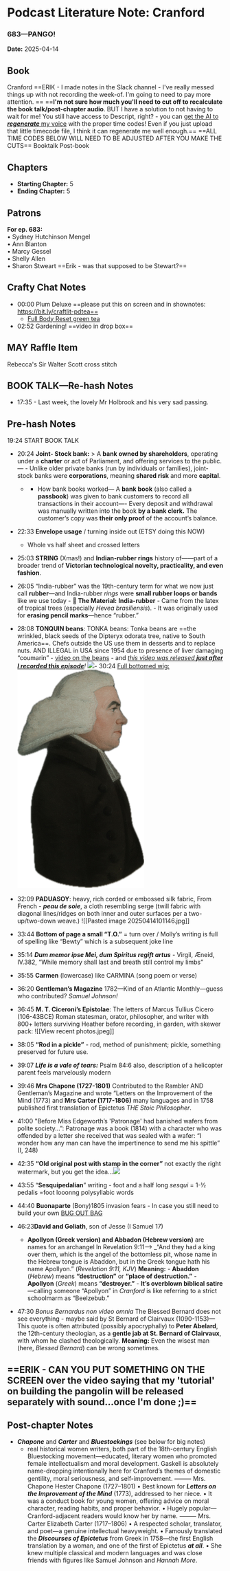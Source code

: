 
# Podcast Literature Note: Cranford
### 683—PANGO!

**Date:** 2025-04-14

## Book
Cranford ==ERIK - I made notes in the Slack channel - I've really messed things up with not recording the week-of. I'm going to need to pay more attention. ==
==**I'm not sure how much you'll need to cut off to recalculate the book talk/post-chapter audio**. BUT I have a solution to not having to wait for me! You still have access to Descript, right? - you can [get the AI to ***regenerate*** my voice](https://www.youtube.com/watch?v=866wu6ux_2M) with the proper time codes! Even if you just upload that little timecode file, I think it can regenerate me well enough.==
==ALL TIME CODES BELOW WILL NEED TO BE ADJUSTED AFTER YOU MAKE THE CUTS==
Booktalk
Post-book

## Chapters
- **Starting Chapter:** 5
- **Ending Chapter:** 5

## Patrons
**For ep. 683:**  
• Sydney Hutchinson Mengel  
• Ann Blanton  
• Marcy Gessel  
• Shelly Allen  
• Sharon Stweart ==Erik - was that supposed to be Stewart?==


## Crafty Chat Notes
- 00:00 Plum Deluxe ==please put this on screen and in shownotes:  https://bit.ly/craftlit-pdtea==
	- [Full Body Reset green tea](https://www.blackthornmercantile.com/product/plum-deluxe-tea-full-body-reset-lemon-ginger-green-tea/4115?cp=true&sa=false&sbp=true&q=false&category_id=3O7O27XQAWJUMSSARXKEHC2G&srsltid=AfmBOorxohWXmlOMm7Bq2dfd_vbrDvBhXGF-vLrfUQsduWsXfYPn2vS2)
- 02:52 Gardening! ==video in drop box==
## MAY Raffle Item
Rebecca's Sir Walter Scott cross stitch

## BOOK TALK—Re-hash Notes
- 17:35 - Last week, the lovely Mr Holbrook and his very sad passing. 
## Pre-hash Notes
19:24 START BOOK TALK
- 20:24 **Joint- Stock bank:** > A **bank owned by shareholders**, operating under a **charter** or act of Parliament, and offering services to the public. — - Unlike older private banks (run by individuals or families), joint-stock banks were **corporations**, meaning **shared risk** and more **capital**.     
	- - How bank books worked— A **bank book** (also called a **passbook**) was given to bank customers to record all transactions in their account—- Every deposit and withdrawal was manually written into the book **by a bank clerk.** The customer’s copy was **their only proof** of the account’s balance.
- 22:33 **Envelope usage** / turning inside out (ETSY doing this NOW)
	- Whole vs half sheet and crossed letters
- 25:03 **STRING** (Xmas!) and **Indian-rubber rings** history of——part of a broader trend of **Victorian technological novelty, practicality, and even fashion**.
- 26:05 “India-rubber” was the 19th-century term for what we now just call **rubber**—and India-rubber _rings_ were **small rubber loops or bands** like we use today
		- **🧪 The Material:** **India-rubber**
			- Came from the latex of tropical trees (especially _Hevea brasiliensis_).
			- It was originally used for **erasing pencil marks**—hence “rubber.”
- 28:08 **TONQUIN beans**: TONKA beans: Tonka beans are ==the wrinkled, black seeds of the Dipteryx odorata tree, native to South America==. Chefs outside the US use them in desserts and to replace nuts. AND ILLEGAL in USA since 1954 due to presence of liver damaging “coumarin” - [video on the beans](https://www.youtube.com/watch?v=392UXLR-TWs) - and *[this video was released **just after I recorded this episode**](https://youtu.be/tgHEMFM6KY4?si=lJmaYpKvnYM9bgOA)!*
![](https://produits.bienmanger.com/37572-2w0h0_Whole_Tonka_Beans.jpg)- 30:24 [Full bottomed wig:](https://museums.fivecolleges.edu/detail.php?museum=&t=objects&type=all&f=&s=the+past&record=771)
![full bottomed wig](./media/Full-bottomed-wig.png)

- 32:09 **PADUASOY**: heavy, rich corded or embossed silk fabric, From French - ***peau de soie***, a cloth resembling serge (twill fabric with diagonal lines/ridges on both inner and outer surfaces per a two-up/two-down weave.)
![[Pasted image 20250414101146.jpg]] 
- 33:44 **Bottom of page a small “T.O.”** = turn over / Molly’s writing is full of spelling like “Bewty” which is a subsequent joke line
- 35:14 ***Dum memor ipse Mei, dum Spiritus regift artus*** - Virgil, Æneid, IV.382, “While memory shall last and breath still control my limbs”
- 35:55 **Carmen** (lowercase) like CARMINA (song poem or verse)
- 36:20 **Gentleman’s Magazine** 1782—Kind of an Atlantic Monthly—guess who contributed? *Samuel Johnson!*
- 36:45 **M. T. Ciceroni’s Epistolae**: The letters of Marcus Tullius Cicero (106-43BCE) Roman statesman, orator, philosopher, and writer with 800+ letters surviving
Heather before recording, in garden, with skewer pack:
![[View recent photos.jpeg]] 
- 38:05 **“Rod in a pickle”** - rod, method of punishment; pickle, something preserved for future use. 
- 39:07 ***Life is a vale of tears:*** Psalm 84:6 also, description of a helicopter parent feels marvelously modern 
- 39:46 **Mrs Chapone (1727-1801)** Contributed to the Rambler AND Gentleman’s Magazine and wrote “Letters on the Improvement of the Mind (1773) and **Mrs Carter (1717-1806)** many languages and in 1758 published first translation of Epictetus *THE Stoic Philosopher*.
- 41:00 "Before Miss Edgeworth’s 'Patronage' had banished wafers from polite society...”: Patronage was a book (1814) with a character who was offended by a letter she received that was sealed with a wafer: “I wonder how any man can have the impertinence to send me his spittle” (I, 248) 
- 42:35 **“Old original post with stamp in the corner”** not exactly the right watermark, but you get the idea...![](https://nycroblog.com/wp-content/uploads/2023/03/zqm-i-28-6-brittania.jpg?w=768)
- 43:55 “**Sesquipedalian**” writing - foot and a half long _sesqui_ = 1-½ pedalis =foot looonng polysyllabic words
- 44:40 **Buonaparte** (Bony)1805 invasion fears - In case you still need to build your own [BUG OUT BAG](https://www.youtube.com/watch?v=po5CitQHdGg&ab_channel=Pam%27sPOV)
- 46:23**David and Goliath**, son of Jesse (I Samuel 17)
	- **Apollyon (Greek version) and Abbadon (Hebrew version)** are names for an archangel In Revelation 9:11—> _“And they had a king over them, which is the angel of the bottomless pit, whose name in the Hebrew tongue is Abaddon, but in the Greek tongue hath his name Apollyon.” (_Revelation 9:11, KJV_)
			**Meaning:**
			- **Abaddon** (_Hebrew_) means **“destruction”** or **“place of destruction.”**
		    - **Apollyon** (_Greek_) means **“destroyer.”**
		    - **It’s overblown biblical satire**—calling someone “Apollyon” in _Cranford_ is like referring to a strict schoolmarm as “Beelzebub.”
- 47:30 *Bonus Bernardus non video omnia* The Blessed Bernard does not see everything - maybe said by St Bernard of Clairvaux (1090-1153)— This quote is often attributed (possibly apocryphally) to **Peter Abelard**, the 12th-century theologian, as a **gentle jab at St. Bernard of Clairvaux**, with whom he clashed theologically.
	**Meaning:**
		Even the wisest man (here, _Blessed Bernard_) can be wrong sometimes.

## ==ERIK - CAN YOU PUT SOMETHING ON THE SCREEN over the video saying that my 'tutorial' on building the pangolin will be released separately with sound...once I'm done ;)==
## Post-chapter Notes
- ***Chapone*** and ***Carter*** and ***Bluestockings*** (see below for big notes)
	- real historical women writers, both part of the 18th-century English Bluestocking movement—educated, literary women who promoted female intellectualism and moral development. Gaskell is absolutely name-dropping intentionally here for Cranford’s themes of domestic gentility, moral seriousness, and self-improvement.
⸻
Mrs. Chapone
Hester Chapone (1727–1801)
• Best known for ***Letters on the Improvement of the Mind*** (1773), addressed to her niece.
	• It was a conduct book for young women, offering advice on moral character, reading habits, and proper behavior.
	• Hugely popular—Cranford-adjacent readers would know her by name.
⸻
Mrs. Carter
Elizabeth Carter (1717–1806)
• A respected scholar, translator, and poet—a genuine intellectual heavyweight.
• Famously translated the ***Discourses of Epictetus*** from Greek in 1758—the first English translation by a woman, and one of the first of Epictetus ***at all***.
• She knew multiple classical and modern languages and was close friends with figures like Samuel Johnson and *Hannah More*.



  